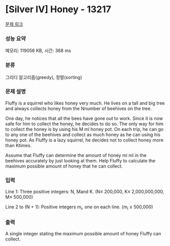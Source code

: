 # [Silver IV] Honey - 13217 

[문제 링크](https://www.acmicpc.net/problem/13217) 

### 성능 요약

메모리: 119056 KB, 시간: 368 ms

### 분류

그리디 알고리즘(greedy), 정렬(sorting)

### 문제 설명

<p>Fluffy is a squirrel who likes honey very much. He lives on a tall and big tree and always collects honey from the N​number of beehives on the tree.</p>

<p>One day, he notices that all the bees have gone out to work. Since it is now safe for him to collect the honey, he decides to do so. The only way for him to collect the honey is by using his M ml honey pot. On each trip, he can go to any one of the beehives and collect as much honey as he can using his honey pot. As Fluffy is a lazy squirrel, he decides not to collect honey more than K​times.</p>

<p>Assume that Fluffy can determine the amount of honey m​i ml in the beehives accurately by just looking at them. Help Fluffy to calculate the maximum possible amount of honey that he can collect.</p>

### 입력 

 <p>Line 1: Three positive integers: N​, M​and K​. (N​≤ 200,000, K​≤ 2,000,000,000, M​≤ 500,000)</p>

<p>Line 2 to (N + 1): Positive integers m<sub>i</sub>, one on each line. (m<sub>i</sub> ​≤ 500,000)</p>

### 출력 

 <p>A single integer stating the maximum possible amount of honey Fluffy can collect.</p>

